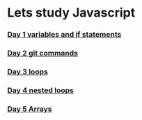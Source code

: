 # Lets study Javascript

### [Day 1 variables and if statements](https://github.com/arlindiDev/galdimi/tree/main/day_1) 
### [Day 2 git commands](https://github.com/arlindiDev/galdimi/tree/main/day_2)
### [Day 3 loops](https://github.com/arlindiDev/galdimi/tree/main/day_3)
### [Day 4 nested loops](https://github.com/arlindiDev/galdimi/tree/main/day_4)
### [Day 5 Arrays](https://github.com/arlindiDev/galdimi/tree/main/day_5) 

